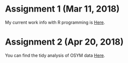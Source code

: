 # Assignment 1 (Mar 11, 2018) 

My current work info with R programming is [Here](Assignment_1.html).

# Assignment 2 (Apr 20, 2018) 

You can find the tidy analysis of OSYM data [Here](OSYM.html).
